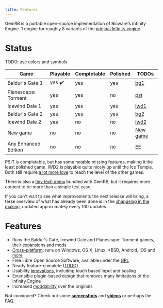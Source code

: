 ```yaml
---
title: Features
---
```


GemRB is a portable open-source implementation of Bioware's Infinity Engine. 1 engine for roughly
8 variants of the [original Infinity engine](History.md).

# Status

TODO: use colors and symbols

Game | Playable | Completable | Polished | TODOs
---- | -------- | ----------- | -------- | ------
Baldur's Gate 1 | yes :heavy_check_mark:  | yes | yes | [bg1](https://github.com/gemrb/gemrb/labels/game%3A%20bg1)
Planescape: Torment | yes | yes | no | [pst](https://github.com/gemrb/gemrb/labels/game%3A%20pst)
Icewind Dale  1 | yes | yes | yes | [iwd1](https://github.com/gemrb/gemrb/labels/game%3A%20iwd1)
Baldur's Gate 2 | yes | yes | yes | [bg2](https://github.com/gemrb/gemrb/labels/game%3A%20bg2)
Icewind Dale  2 | yes | no | no | [iwd2](https://github.com/gemrb/gemrb/labels/game%3A%20iwd2)
New game        | no | no | no | [New game](New-game.md)
Any Enhanced Edition | no | no | no | [EE](https://github.com/gemrb/gemrb/issues/164)

PS:T is completable, but has some notable missing features, making it the least polished game.
IWD2 is playable quite nicely up until the Ice Temple. Both still require [a lot more
love](contribute) to reach the level of the other games.

There is also a [tiny tech
demo](https://github.com/gemrb/gemrb/tree/master/demo) bundled with GemRB,
but it requires more content to be more than a simple test case.

If you can't wait to see what improvements the next release will bring, a terse overview of what
has already been done is in the [changelog in the making](https://github.com/gemrb/gemrb/blob/master/NEWS),
updated approximately every 100 updates.

# Features

  - Runs the Baldur's Gate, Icewind Dale and Planescape: Torment games, their expansions
    and [mods](Modding.md)
  - [Cross-platform](Supported-platforms.md): runs on Windows, OS X, Linux,
    \*BSD, Android, iOS and [more](https://gemrb.github.io/Media#exotic-platforms)
  - Free Libre Open Source Software, available under the [GPL](https://github.com/gemrb/gemrb/blob/master/COPYING)
  - Nearly feature-complete ([TODO](https://github.com/gemrb/gemrb/issues?q=is%3Aopen+is%3Aissue+label%3Afeature))
  - Usability [innovations](Innovations.md), including touch based input and scaling
  - Extensible plugin-based design that removes many limitations of the
    Infinity Engine
  - Increased [moddability](Modding.md) over the originals

Not convinced? Check out some **[screenshots](https://github.com/gemrb/gemrb.github.io/blob/master/Media.md)** and
**[videos](https://github.com/gemrb/gemrb.github.io/blob/master/Media.md#videos)** or perhaps the [FAQ](FAQ.md).
